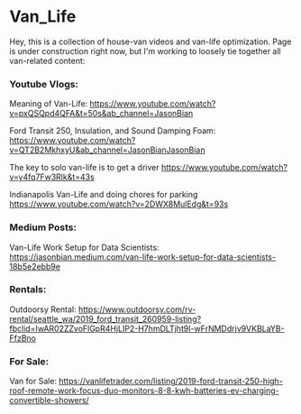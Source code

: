 # Van_Life


Hey, this is a collection of house-van videos and van-life optimization. 
Page is under construction right now, but I'm working to loosely tie together all van-related content:

### Youtube Vlogs:

Meaning of Van-Life: https://www.youtube.com/watch?v=pxQSQpd4QFA&t=50s&ab_channel=JasonBian

Ford Transit 250, Insulation, and Sound Damping Foam: https://www.youtube.com/watch?v=QT2B2MkhxyU&ab_channel=JasonBianJasonBian

The key to solo van-life is to get a driver https://www.youtube.com/watch?v=y4fq7Fw3Rlk&t=43s

Indianapolis Van-Life and doing chores for parking https://www.youtube.com/watch?v=2DWX8MulEdg&t=93s

### Medium Posts:
Van-Life Work Setup for Data Scientists: https://jasonbian.medium.com/van-life-work-setup-for-data-scientists-18b5e2ebb9e

### Rentals:
Outdoorsy Rental: https://www.outdoorsy.com/rv-rental/seattle_wa/2019_ford_transit_260959-listing?fbclid=IwAR02ZZvoFlGpR4HjLIP2-H7hmDLTjht9I-wFrNMDdrjv9VKBLaYB-FfzBno

### For Sale:
Van for Sale: https://vanlifetrader.com/listing/2019-ford-transit-250-high-roof-remote-work-focus-duo-monitors-8-8-kwh-batteries-ev-charging-convertible-showers/


